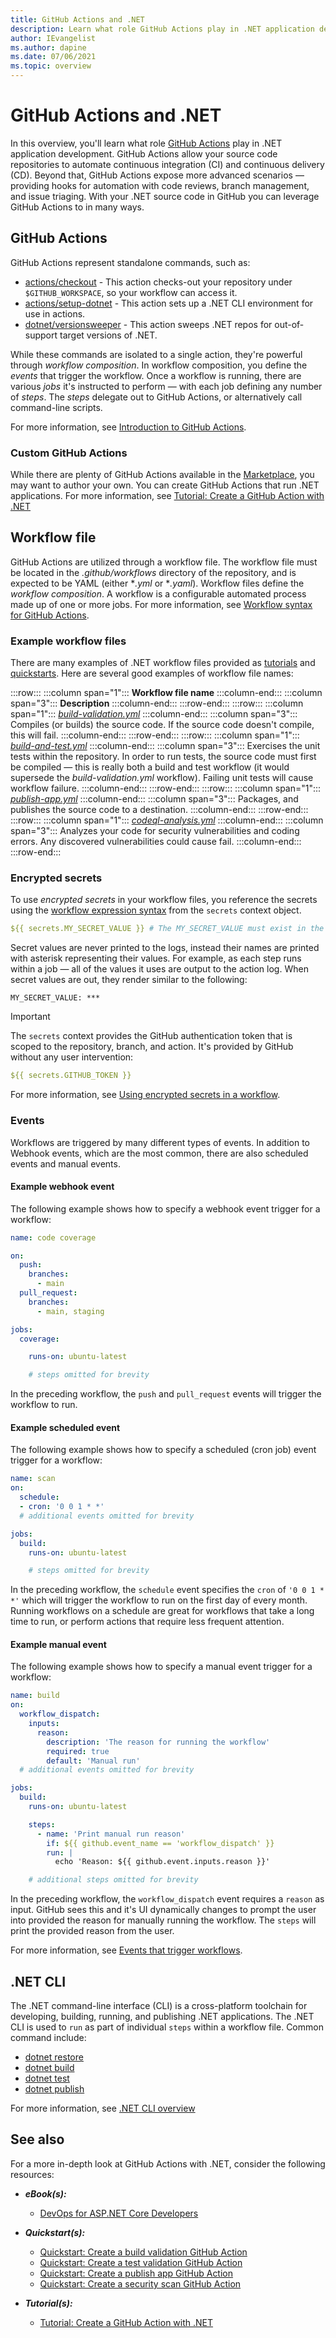 ```yaml
---
title: GitHub Actions and .NET
description: Learn what role GitHub Actions play in .NET application development.
author: IEvangelist
ms.author: dapine
ms.date: 07/06/2021
ms.topic: overview
---
```


# GitHub Actions and .NET

In this overview, you'll learn what role [GitHub Actions](https://docs.github.com/actions) play in .NET application development. GitHub Actions allow your source code repositories to automate continuous integration (CI) and continuous delivery (CD). Beyond that, GitHub Actions expose more advanced scenarios &mdash; providing hooks for automation with code reviews, branch management, and issue triaging. With your .NET source code in GitHub you can leverage GitHub Actions to in many ways.

## GitHub Actions

GitHub Actions represent standalone commands, such as:

- [actions/checkout](https://github.com/actions/checkout) - This action checks-out your repository under `$GITHUB_WORKSPACE`, so your workflow can access it.
- [actions/setup-dotnet](https://github.com/actions/setup-dotnet) - This action sets up a .NET CLI environment for use in actions.
- [dotnet/versionsweeper](https://github.com/dotnet/versionsweeper) - This action sweeps .NET repos for out-of-support target versions of .NET.

While these commands are isolated to a single action, they're powerful through *workflow composition*. In workflow composition, you define the *events* that trigger the workflow. Once a workflow is running, there are various *jobs* it's instructed to perform &mdash; with each job defining any number of *steps*. The *steps* delegate out to GitHub Actions, or alternatively call command-line scripts.

For more information, see [Introduction to GitHub Actions](https://docs.github.com/actions/learn-github-actions/introduction-to-github-actions).

### Custom GitHub Actions

While there are plenty of GitHub Actions available in the [Marketplace](https://github.com/marketplace?type=actions), you may want to author your own. You can create GitHub Actions that run .NET applications. For more information, see [Tutorial: Create a GitHub Action with .NET](create-dotnet-github-action.md)

## Workflow file

GitHub Actions are utilized through a workflow file. The workflow file must be located in the *.github/workflows* directory of the repository, and is expected to be YAML (either **.yml* or **.yaml*). Workflow files define the *workflow composition*. A workflow is a configurable automated process made up of one or more jobs. For more information, see [Workflow syntax for GitHub Actions](https://docs.github.com/actions/reference/workflow-syntax-for-github-actions).

### Example workflow files

There are many examples of .NET workflow files provided as [tutorials](create-dotnet-github-action.md) and [quickstarts](dotnet-test-github-action.md). Here are several good examples of workflow file names:

:::row:::
    :::column span="1":::
        **Workflow file name**
    :::column-end:::
    :::column span="3":::
        **Description**
    :::column-end:::
:::row-end:::
:::row:::
    :::column span="1":::
        [*build-validation.yml*](dotnet-build-github-action.md)
    :::column-end:::
    :::column span="3":::
        Compiles (or builds) the source code. If the source code doesn't compile, this will fail.
    :::column-end:::
:::row-end:::
:::row:::
    :::column span="1":::
        [*build-and-test.yml*](dotnet-test-github-action.md)
    :::column-end:::
    :::column span="3":::
        Exercises the unit tests within the repository. In order to run tests, the source code must first be compiled &mdash; this is really both a build and test workflow (it would supersede the *build-validation.yml* workflow). Failing unit tests will cause workflow failure.
    :::column-end:::
:::row-end:::
:::row:::
    :::column span="1":::
        [*publish-app.yml*](dotnet-publish-github-action.md)
    :::column-end:::
    :::column span="3":::
        Packages, and publishes the source code to a destination.
    :::column-end:::
:::row-end:::
:::row:::
    :::column span="1":::
        [*codeql-analysis.yml*](dotnet-secure-github-action.md)
    :::column-end:::
    :::column span="3":::
        Analyzes your code for security vulnerabilities and coding errors. Any discovered vulnerabilities could cause fail.
    :::column-end:::
:::row-end:::

### Encrypted secrets

To use *encrypted secrets* in your workflow files, you reference the secrets using the [workflow expression syntax](https://docs.github.com/actions/reference/context-and-expression-syntax-for-github-actions) from the `secrets` context object.

```yaml
${{ secrets.MY_SECRET_VALUE }} # The MY_SECRET_VALUE must exist in the repository as a secret
```

Secret values are never printed to the logs, instead their names are printed with asterisk representing their values. For example, as each step runs within a job &mdash; all of the values it uses are output to the action log. When secret values are out, they render similar to the following:

```console
MY_SECRET_VALUE: ***
```

> [!IMPORTANT]
> The `secrets` context provides the GitHub authentication token that is scoped to the repository, branch, and action. It's provided by GitHub without any user intervention:
>
> ```yml
> ${{ secrets.GITHUB_TOKEN }}
> ```

For more information, see [Using encrypted secrets in a workflow](https://docs.github.com/actions/reference/encrypted-secrets#using-encrypted-secrets-in-a-workflow).

### Events

Workflows are triggered by many different types of events. In addition to Webhook events, which are the most common, there are also scheduled events and manual events.

#### Example webhook event

The following example shows how to specify a webhook event trigger for a workflow:

```yml
name: code coverage

on:
  push:
    branches:
      - main
  pull_request:
    branches:
      - main, staging

jobs:
  coverage:

    runs-on: ubuntu-latest

    # steps omitted for brevity
```

In the preceding workflow, the `push` and `pull_request` events will trigger the workflow to run.

#### Example scheduled event

The following example shows how to specify a scheduled (cron job) event trigger for a workflow:

```yml
name: scan
on:
  schedule:
  - cron: '0 0 1 * *'
  # additional events omitted for brevity

jobs:
  build:
    runs-on: ubuntu-latest

    # steps omitted for brevity
```

In the preceding workflow, the `schedule` event specifies the `cron` of `'0 0 1 * *'` which will trigger the workflow to run on the first day of every month. Running workflows on a schedule are great for workflows that take a long time to run, or perform actions that require less frequent attention.

#### Example manual event

The following example shows how to specify a manual event trigger for a workflow:

```yml
name: build
on:
  workflow_dispatch:
    inputs:
      reason:
        description: 'The reason for running the workflow'
        required: true
        default: 'Manual run'
  # additional events omitted for brevity

jobs:
  build:
    runs-on: ubuntu-latest

    steps:
      - name: 'Print manual run reason'
        if: ${{ github.event_name == 'workflow_dispatch' }}
        run: |
          echo 'Reason: ${{ github.event.inputs.reason }}'

    # additional steps omitted for brevity
```

In the preceding workflow, the `workflow_dispatch` event requires a `reason` as input. GitHub sees this and it's UI dynamically changes to prompt the user into provided the reason for manually running the workflow. The `steps` will print the provided reason from the user.

For more information, see [Events that trigger workflows](https://docs.github.com/actions/reference/events-that-trigger-workflows).

## .NET CLI

The .NET command-line interface (CLI) is a cross-platform toolchain for developing, building, running, and publishing .NET applications. The .NET CLI is used to `run` as part of individual `steps` within a workflow file. Common command include:

- [dotnet restore](../core/tools/dotnet-restore.md)
- [dotnet build](../core/tools/dotnet-build.md)
- [dotnet test](../core/tools/dotnet-test.md)
- [dotnet publish](../core/tools/dotnet-publish.md)

For more information, see [.NET CLI overview](../core/tools/index.md)

## See also

For a more in-depth look at GitHub Actions with .NET, consider the following resources:

- ***eBook(s):***

  - [DevOps for ASP.NET Core Developers](../architecture/devops-for-aspnet-developers/index.md)

- ***Quickstart(s):***

  - [Quickstart: Create a build validation GitHub Action](dotnet-build-github-action.md)
  - [Quickstart: Create a test validation GitHub Action](dotnet-test-github-action.md)
  - [Quickstart: Create a publish app GitHub Action](dotnet-publish-github-action.md)
  - [Quickstart: Create a security scan GitHub Action](dotnet-secure-github-action.md)

- ***Tutorial(s):***

  - [Tutorial: Create a GitHub Action with .NET](create-dotnet-github-action.md)
